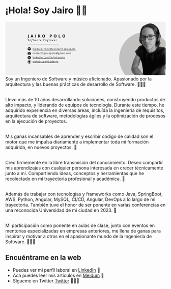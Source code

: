 # ¡Hola! Soy Jairo 👋🏻

<img src="https://raw.githubusercontent.com/CodexJp/CodexJp/master/jp-header-banner-image.png" alt="banner Jairo Polo - Software Engineer">
Soy un Ingeniero de Software y músico aficionado. Apasionado por la arquitectura y las buenas prácticas de desarrollo de Software. 👨🏻‍💻
<br/><br/>

Llevo más de 10 años desarrollando soluciones, construyendo productos de alto impacto, y liderando de equipos de tecnología. Durante este tiempo, he adquirido experiencia en diversas áreas, incluída la ingeniería de requisitos, arquitectura de software, metodologías ágiles y la optimización de procesos en la ejecución de proyectos.
<br/><br/>

Mis ganas incansables de aprender y escribir código de calidad son el motor que me impulsa diariamente a implementar toda mi formación adquirida, en nuevos proyectos. 🚀
<br/><br/>

Creo firmemente en la libre transmisión del conocimiento. Deseo compartir mis aprendizajes con cualquier persona interesada en crecer técnicamente junto a mí. Compartiendo ideas, conceptos y herramientas que he recolectado en mi trayectoria  profesional y académica. 🧠
<br/><br/>

Además de trabajar con tecnologías y frameworks como Java, SpringBoot, AWS, Python, Angular, MySQL, CI/CD, Angular, DevOps a lo largo de mi trayectoria. También tuve el honor de ser ponente en varias conferencias en una reconocida Universidad de mi ciudad en 2023. 🧩 
<br/><br/>

Mi participación como ponente en aulas de clase, junto con eventos en mentorías especializadas en empresas anteriores, me llena de ganas para inspirar y motivar a otros en el apasionante mundo de la Ingeniería de Software. 🧑🏻‍🎓


## Encuéntrame en la web
- Puedes ver mi perfíl laboral en <a href="https://linkedin.com/in/jairopolo"> LinkedIn</a> 💼
- Acá puedes leer mis artículos en <a href="https://medium.com/@jairopoloma"> Meidum</a> 📝
- Sígueme en Twitter <a href="https://twitter.com/jairopoloma"> Twitter</a> 💁🏻‍♂️
